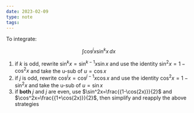 ```yaml
---
date: 2023-02-09
type: note
tags: 
---
```


To integrate:

$$
\int \cos^jx\sin^{k}x \, dx 
$$

1. if $k$ is odd, rewrite $\sin^kx = \sin^{k-1}x\sin x$ and use the identity $\sin^2x=1-\cos^2x$ and take the u-sub of $u=\cos x$
2. if $j$ is odd, rewrite $\cos^jx=\cos^{j-1}x\cos x$ and use the identity $\cos^2x=1-\sin^2x$ and take the u-sub of $u=\sin x$
3. if **both** $j$ and $j$ are even, use $\sin^2x=\frac{{1-\cos(2x)}}{2}$ and $\cos^2x=\frac{{1+\cos(2x)}}{2}$, then simplify and reapply the above strategies
